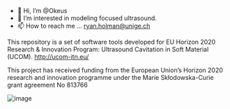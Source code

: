 - 👋 Hi, I’m @Okeus
- 👀 I’m interested in modeling focused ultrasound.
- 📫 How to reach me ... ryan.holman@unige.ch

<!---
Okeus/Okeus is a ✨ special ✨ repository because its `README.md` (this file) appears on your GitHub profile.
You can click the Preview link to take a look at your changes.
--->

This repository is a set of software tools developed for EU Horizon 2020 Research & Innovation Program: Ultrasound Cavitation in Soft Material (UCOM). http://ucom-itn.eu/

This project has received funding from the European Union’s Horizon 2020 research and innovation programme under the Marie Skłodowska-Curie grant agreement No 813766

![image](https://user-images.githubusercontent.com/53169576/121803207-b913fc00-cc40-11eb-88bd-ebdbfe5a2615.png)

